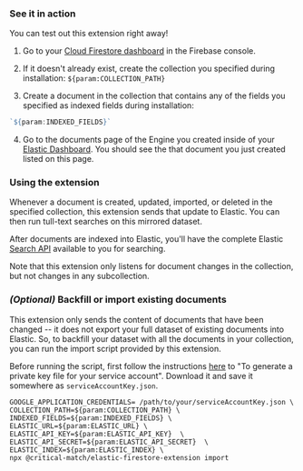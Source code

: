 <!--
This file provides your users an overview of how to use your extension after they've installed it. All content is optional, but this is the recommended format. Your users will see the contents of this file in the Firebase console after they install the extension.

Include instructions for using the extension and any important functional details. Also include **detailed descriptions** for any additional post-installation setup required by the user.

Reference values for the extension instance using the ${param:PARAMETER_NAME} or ${function:VARIABLE_NAME} syntax.
Learn more in the docs: https://firebase.google.com/docs/extensions/alpha/create-user-docs#reference-in-postinstall

Learn more about writing a POSTINSTALL.md file in the docs:
https://firebase.google.com/docs/extensions/alpha/create-user-docs#writing-postinstall
-->

### See it in action

You can test out this extension right away!

1.  Go to your [Cloud Firestore dashboard](https://console.firebase.google.com/project/${param:PROJECT_ID}/firestore/data) in the Firebase console.

2.  If it doesn't already exist, create the collection you specified during installation: `${param:COLLECTION_PATH}`

3.  Create a document in the collection that contains any of the fields you specified as indexed fields during installation:

```js
`${param:INDEXED_FIELDS}`
```

4.  Go to the documents page of the Engine you created inside of your [Elastic Dashboard](${param:ELASTIC_URL}/as#/engines/${param:ELASTIC_INDEX_NAME}/documents). You should see the that document you just created listed on this page.

### Using the extension

Whenever a document is created, updated, imported, or deleted in the specified collection, this extension sends that update to Elastic. You can then run tull-text searches on this mirrored dataset.

After documents are indexed into Elastic, you'll have the complete Elastic [Search API](https://www.elastic.co/guide/en/app-search/current/search.html) available to you for searching.

Note that this extension only listens for document changes in the collection, but not changes in any subcollection.

### _(Optional)_ Backfill or import existing documents

This extension only sends the content of documents that have been changed -- it does not export your full dataset of existing documents into Elastic. So, to backfill your dataset with all the documents in your collection, you can run the import script provided by this extension.

Before running the script, first follow the instructions [here](https://firebase.google.com/docs/admin/setup#initialize-sdk) to "To generate a private key file for your service account". Download it and save it somewhere as `serviceAccountKey.json`.

```shell
GOOGLE_APPLICATION_CREDENTIALS= /path/to/your/serviceAccountKey.json \
COLLECTION_PATH=${param:COLLECTION_PATH} \
INDEXED_FIELDS=${param:INDEXED_FIELDS} \
ELASTIC_URL=${param:ELASTIC_URL} \
ELASTIC_API_KEY=${param:ELASTIC_API_KEY}  \
ELASTIC_API_SECRET=${param:ELASTIC_API_SECRET}  \
ELASTIC_INDEX=${param:ELASTIC_INDEX} \
npx @critical-match/elastic-firestore-extension import
```